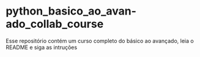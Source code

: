# python_basico_ao_avan-ado_collab_course
Esse repositório contém um curso completo do básico ao avançado, leia o README e siga as intruções
